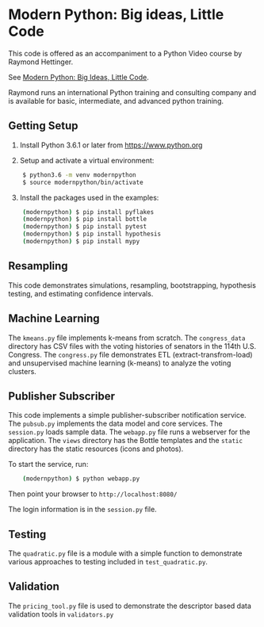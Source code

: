 Modern Python: Big ideas, Little Code
=====================================

This code is offered as an accompaniment to a Python Video course
by Raymond Hettinger.

See [Modern Python: Big Ideas, Little Code][1].

Raymond runs an international Python training and consulting
company and is available for basic, intermediate, and advanced
python training.

[1]: http://www.informit.com/store/modern-python-livelessons-big-ideas-and-little-code-9780134743417


Getting Setup
-------------

1) Install Python 3.6.1 or later from https://www.python.org

2) Setup and activate a virtual environment:

```bash
    $ python3.6 -m venv modernpython
    $ source modernpython/bin/activate
```

3) Install the packages used in the examples:

```bash
    (modernpython) $ pip install pyflakes
    (modernpython) $ pip install bottle
    (modernpython) $ pip install pytest
    (modernpython) $ pip install hypothesis
    (modernpython) $ pip install mypy
```

Resampling
----------

This code demonstrates simulations, resampling, bootstrapping,
hypothesis testing, and estimating confidence intervals.


Machine Learning
----------------

The `kmeans.py` file implements k-means from scratch.  The
`congress_data` directory has CSV files with the voting histories
of senators in the 114th U.S. Congress.  The `congress.py` file
demonstrates ETL (extract-transfrom-load) and unsupervised
machine learning (k-means) to analyze the voting clusters.


Publisher Subscriber
--------------------

This code implements a simple publisher-subscriber notification
service.  The `pubsub.py` implements the data model and core
services.  The `session.py` loads sample data.  The `webapp.py`
file runs a webserver for the application.  The `views` directory
has the Bottle templates and the `static` directory has the
static resources (icons and photos).

To start the service, run:

```bash
    (modernpython) $ python webapp.py
```

Then point your browser to `http://localhost:8080/`

The login information is in the `session.py` file.


Testing
-------

The `quadratic.py` file is a module with a simple function to
demonstrate various approaches to testing included in
`test_quadratic.py`.


Validation
----------

The `pricing_tool.py` file is used to demonstrate the descriptor
based data validation tools in `validators.py`

